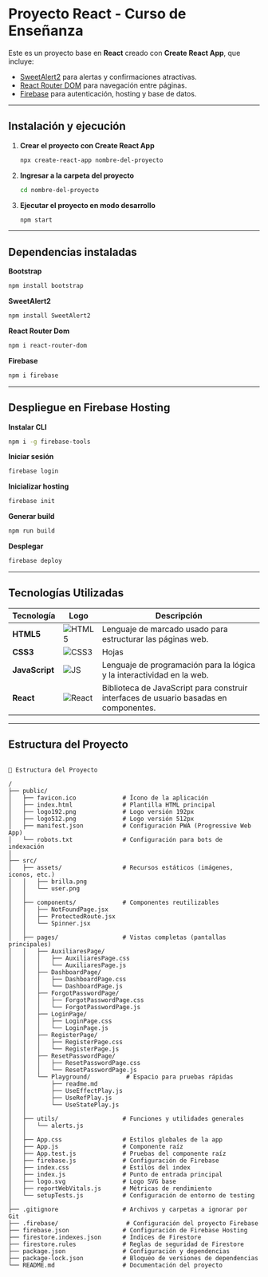 # Proyecto React - Curso de Enseñanza

Este es un proyecto base en **React** creado con **Create React App**, que incluye:

- [SweetAlert2](https://sweetalert2.github.io/) para alertas y confirmaciones atractivas.
- [React Router DOM](https://reactrouter.com/) para navegación entre páginas.
- [Firebase](https://firebase.google.com/) para autenticación, hosting y base de datos.

---

##  Instalación y ejecución

1. **Crear el proyecto con Create React App**
    
    ```bash
    npx create-react-app nombre-del-proyecto
    ```

2. **Ingresar a la carpeta del proyecto**
    
    ```bash
    cd nombre-del-proyecto
    ```

3. **Ejecutar el proyecto en modo desarrollo**
    
    ```bash
    npm start
    ```


---

##  Dependencias instaladas

**Bootstrap**
```bash
npm install bootstrap
```
**SweetAlert2**
```bash
npm install SweetAlert2
```
**React Router Dom**
```bash
npm i react-router-dom
```
**Firebase**
```bash
npm i firebase
```

---

## Despliegue en Firebase Hosting
**Instalar CLI**
```bash
npm i -g firebase-tools
```

**Iniciar sesión**
```bash
firebase login
```

**Inicializar hosting**
```bash
firebase init
```

**Generar build**
```bash
npm run build
```

**Desplegar**
```bash
firebase deploy
```


---

##  Tecnologías Utilizadas

| Tecnología              | Logo                                                                 | Descripción                                                                                   |
|------------------------|----------------------------------------------------------------------|-----------------------------------------------------------------------------------------------|
| **HTML5**              | ![HTML5](https://img.icons8.com/color/48/html-5--v1.png)              | Lenguaje de marcado usado para estructurar las páginas web.                                  |
| **CSS3**               | ![CSS3](https://img.icons8.com/color/48/css3.png)                     | Hojas           | Framework CSS para facilitar el diseño responsive y atractivo.                               |
| **JavaScript**         | ![JS](https://img.icons8.com/color/48/javascript--v1.png)             | Lenguaje de programación para la lógica y la interactividad en la web.                       |
| **React**              | ![React](https://img.icons8.com/color/48/react-native.png)            | Biblioteca de JavaScript para construir interfaces de usuario basadas en componentes.        |

---

##  Estructura del Proyecto

```plaintext

📂 Estructura del Proyecto

/
├── public/
│   ├── favicon.ico             # Ícono de la aplicación
│   ├── index.html              # Plantilla HTML principal
│   ├── logo192.png             # Logo versión 192px
│   ├── logo512.png             # Logo versión 512px
│   ├── manifest.json           # Configuración PWA (Progressive Web App)
│   └── robots.txt              # Configuración para bots de indexación
│
├── src/
│   ├── assets/                 # Recursos estáticos (imágenes, íconos, etc.)
│   │   ├── brilla.png
│   │   └── user.png
│   │
│   ├── components/             # Componentes reutilizables
│   │   ├── NotFoundPage.jsx
│   │   ├── ProtectedRoute.jsx
│   │   └── Spinner.jsx
│   │
│   ├── pages/                  # Vistas completas (pantallas principales)
│   │   ├── AuxiliaresPage/
│   │   │   ├── AuxiliaresPage.css
│   │   │   └── AuxiliaresPage.js
│   │   ├── DashboardPage/
│   │   │   ├── DashboardPage.css
│   │   │   └── DashboardPage.js
│   │   ├── ForgotPasswordPage/
│   │   │   ├── ForgotPasswordPage.css
│   │   │   └── ForgotPasswordPage.js
│   │   ├── LoginPage/
│   │   │   ├── LoginPage.css
│   │   │   └── LoginPage.js
│   │   ├── RegisterPage/
│   │   │   ├── RegisterPage.css
│   │   │   └── RegisterPage.js
│   │   ├── ResetPasswordPage/
│   │   │   ├── ResetPasswordPage.css
│   │   │   └── ResetPasswordPage.js
│   │   └── Playground/          # Espacio para pruebas rápidas
│   │       ├── readme.md
│   │       ├── UseEffectPlay.js
│   │       ├── UseRefPlay.js
│   │       └── UseStatePlay.js
│   │
│   ├── utils/                  # Funciones y utilidades generales
│   │   └── alerts.js
│   │
│   ├── App.css                 # Estilos globales de la app
│   ├── App.js                  # Componente raíz
│   ├── App.test.js             # Pruebas del componente raíz
│   ├── firebase.js             # Configuración de Firebase
│   ├── index.css               # Estilos del index
│   ├── index.js                # Punto de entrada principal
│   ├── logo.svg                # Logo SVG base
│   ├── reportWebVitals.js      # Métricas de rendimiento
│   └── setupTests.js           # Configuración de entorno de testing
│
├── .gitignore                  # Archivos y carpetas a ignorar por Git
├── .firebase/                   # Configuración del proyecto Firebase
├── firebase.json               # Configuración de Firebase Hosting
├── firestore.indexes.json      # Índices de Firestore
├── firestore.rules             # Reglas de seguridad de Firestore
├── package.json                # Configuración y dependencias
├── package-lock.json           # Bloqueo de versiones de dependencias
└── README.md                   # Documentación del proyecto

```
